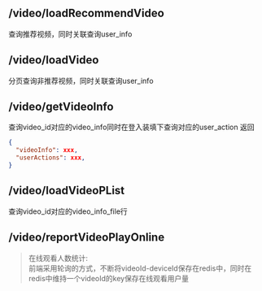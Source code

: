 ## /video/loadRecommendVideo
查询推荐视频，同时关联查询user_info

## /video/loadVideo
分页查询非推荐视频，同时关联查询user_info

## /video/getVideoInfo
查询video_id对应的video_info同时在登入装填下查询对应的user_action
返回

```json
{
  "videoInfo": xxx,
  "userActions": xxx,
}
```

## /video/loadVideoPList
查询video_id对应的video_info_file行

## /video/reportVideoPlayOnline
> 在线观看人数统计:<br>
前端采用轮询的方式，不断将videoId-deviceId保存在redis中，同时在redis中维持一个videoId的key保存在线观看用户量